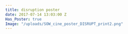 ```yaml
---
title: disruption poster
date: 2017-07-14 13:03:00 Z
Has_Poster: true
Image: "/uploads/SOW_cine_poster_DISRUPT_print2.png"
---
```


